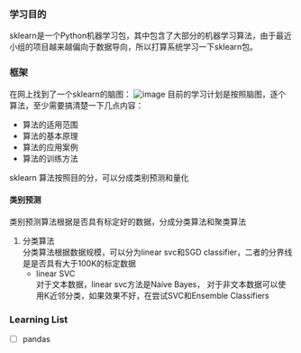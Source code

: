 ### 学习目的
sklearn是一个Python机器学习包，其中包含了大部分的机器学习算法，由于最近小组的项目越来越偏向于数据导向，所以打算系统学习一下sklearn包。

### 框架
在网上找到了一个sklearn的脑图：
![image](http://orxe6lzm4.bkt.clouddn.com/YouDao/1512385626126.png) 
目前的学习计划是按照脑图，逐个算法，至少需要搞清楚一下几点内容：
- 算法的适用范围
- 算法的基本原理
- 算法的应用案例
- 算法的训练方法  

sklearn 算法按照目的分，可以分成类别预测和量化

#### 类别预测
类别预测算法根据是否具有标定好的数据，分成分类算法和聚类算法  
1. 分类算法  
分类算法根据数据规模，可以分为linear svc和SGD classifier，二者的分界线是是否具有大于100K的标定数据
    - linear SVC  
    对于文本数据，linear svc方法是Naive Bayes， 对于非文本数据可以使用K近邻分类，如果效果不好，在尝试SVC和Ensemble Classifiers





### Learning List  
-[ ] pandas